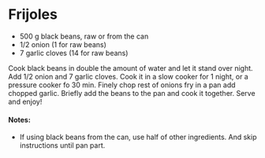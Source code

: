 # Frijoles

* 500 g black beans, raw or from the can
* 1/2 onion (1 for raw beans)
* 7 garlic cloves (14 for raw beans)

Cook black beans in double the amount of water and let it stand over night. Add 1/2 onion and 7 garlic cloves. Cook it in a slow cooker for 1 night, or a pressure cooker fo 30 min. Finely chop rest of onions fry in a pan add chopped garlic. Briefly add the beans to the pan and cook it together. Serve and enjoy!

#### Notes: 
* If using black beans from the can, use half of other ingredients. And skip instructions until pan part. 
